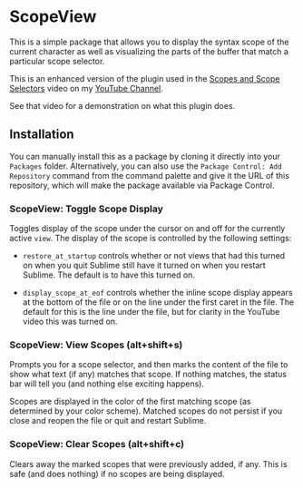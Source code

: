 # ScopeView

This is a simple package that allows you to display the syntax scope of the
current character as well as visualizing the parts of the buffer that match a
particular scope selector.

This is an enhanced version of the plugin used in the [Scopes and Scope Selectors](https://youtu.be/37pcH9aQ76I)
video on my [YouTube Channel](https://youtube.com/c/OdatNurd).

See that video for a demonstration on what this plugin does.

## Installation

You can manually install this as a package by cloning it directly into your
`Packages` folder. Alternatively, you can also use the `Package Control: Add Repository`
command from the command palette and give it the URL of this repository, which
will make the package available via Package Control.


### ScopeView: Toggle Scope Display

Toggles display of the scope under the cursor on and off for the currently
active `view`. The display of the scope is controlled by the following settings:

* `restore_at_startup` controls whether or not views that had this turned on when
you quit Sublime still have it turned on when you restart Sublime. The default
is to have this turned on.

* `display_scope_at_eof` controls whether the inline scope display appears at
the bottom of the file or on the line under the first caret in the file. The
default for this is the line under the file, but for clarity in the YouTube
video this was turned on.

### ScopeView: View Scopes (alt+shift+s)

Prompts you for a scope selector, and then marks the content of the file to show
what text (if any) matches that scope. If nothing matches, the status bar will
tell you (and nothing else exciting happens).

Scopes are displayed in the color of the first matching scope (as determined by
your color scheme). Matched scopes do not persist if you close and reopen the
file or quit and restart Sublime.

### ScopeView: Clear Scopes (alt+shift+c)

Clears away the marked scopes that were previously added, if any. This is safe
(and does nothing) if no scopes are being displayed.